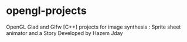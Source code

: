 # opengl-projects
OpenGL Glad and Glfw [C++] projects for image synthesis : Sprite sheet animator and a Story Developed by Hazem Jday
